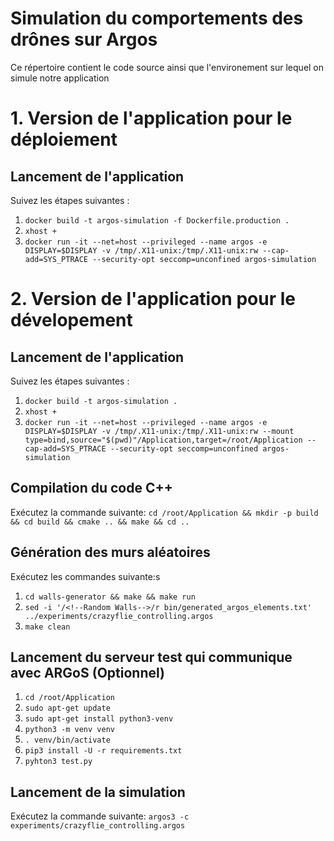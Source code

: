 # Simulation du comportements des drônes sur Argos

Ce répertoire contient le code source ainsi que l'environement sur lequel on simule notre application

# 1. Version de l'application pour le déploiement

## Lancement de l'application 

Suivez les étapes suivantes :

1. `docker build -t argos-simulation -f Dockerfile.production .`
2. `xhost +`
3. `docker run -it --net=host --privileged --name argos -e DISPLAY=$DISPLAY -v /tmp/.X11-unix:/tmp/.X11-unix:rw --cap-add=SYS_PTRACE --security-opt seccomp=unconfined argos-simulation`

# 2. Version de l'application pour le dévelopement

## Lancement de l'application

Suivez les étapes suivantes :

1. `docker build -t argos-simulation .`
2. `xhost +`
3. `docker run -it --net=host --privileged --name argos -e DISPLAY=$DISPLAY -v /tmp/.X11-unix:/tmp/.X11-unix:rw --mount type=bind,source="$(pwd)"/Application,target=/root/Application --cap-add=SYS_PTRACE --security-opt seccomp=unconfined argos-simulation`

## Compilation du code C++

Exécutez la commande suivante: `cd /root/Application && mkdir -p build && cd build && cmake .. && make && cd ..`

## Génération des murs aléatoires

Exécutez les commandes suivante:s 
1. `cd walls-generator && make && make run`
2. `sed -i '/<!--Random Walls-->/r bin/generated_argos_elements.txt' ../experiments/crazyflie_controlling.argos`
3. `make clean`

## Lancement du serveur test qui communique avec ARGoS (Optionnel)

1. `cd /root/Application`
2. `sudo apt-get update`
3. `sudo apt-get install python3-venv`
4. `python3 -m venv venv`
5. `. venv/bin/activate`
6. `pip3 install -U -r requirements.txt`
7. `pyhton3 test.py`

## Lancement de la simulation

Exécutez la commande suivante: `argos3 -c experiments/crazyflie_controlling.argos`
